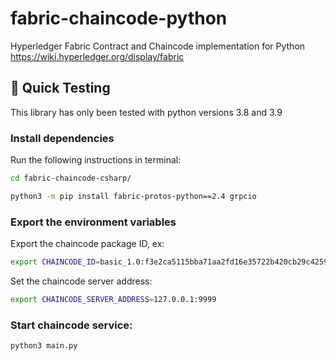 # fabric-chaincode-python
Hyperledger Fabric Contract and Chaincode implementation for Python https://wiki.hyperledger.org/display/fabric

## 🚀 Quick Testing

This library has only been tested with python versions 3.8 and 3.9

### Install dependencies
Run the following instructions in terminal:
```bash
cd fabric-chaincode-csharp/
```

```bash
python3 -m pip install fabric-protos-python==2.4 grpcio
```

### Export the environment variables

Export the chaincode package ID, ex:
```bash
export CHAINCODE_ID=basic_1.0:f3e2ca5115bba71aa2fd16e35722b420cb29c42594f0fdd6814daedbc2130b80
```

Set the chaincode server address:
```bash
export CHAINCODE_SERVER_ADDRESS=127.0.0.1:9999
```

### Start chaincode service:
```bash
python3 main.py 
```